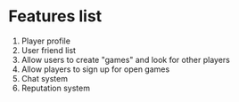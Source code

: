 # Features list

1. Player profile
2. User friend list
4. Allow users to create "games" and look for other players
5. Allow players to sign up for open games
6. Chat system
8. Reputation system
